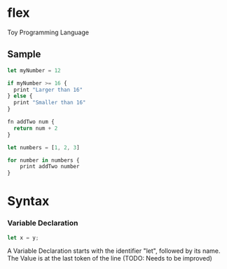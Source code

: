 # flex

Toy Programming Language

## Sample

```js
let myNumber = 12

if myNumber >= 16 {
  print "Larger than 16"
} else {
  print "Smaller than 16"
}

fn addTwo num {
  return num + 2
}

let numbers = [1, 2, 3]

for number in numbers {
	print addTwo number
}
```

# Syntax

### Variable Declaration

```js
let x = y;
```

A Variable Declaration starts with the identifier "let", followed by its name. The Value is at the last token of the line (TODO: Needs to be improved)

